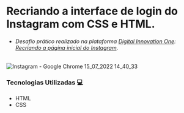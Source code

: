 # Recriando a interface de login do Instagram com CSS e HTML.

- ######  Desafio prático realizado na plataforma [Digital Innovation One](https://web.digitalinnovation.one/home): [Recriando a página inicial do Instagram](https://web.digitalinnovation.one/lab/recriando-a-pagina-inicial-do-instagram/learning/35838848-f99e-473c-9201-816d046ebf12).


![Instagram - Google Chrome 15_07_2022 14_40_33](https://user-images.githubusercontent.com/102255231/179281799-81678af3-9f94-40ad-bc36-44a2ec7d92fb.png)




### Tecnologias Utilizadas :computer:

- HTML
- CSS
